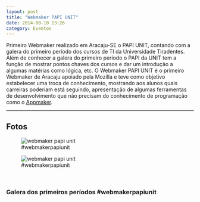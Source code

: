 ```yaml
---
layout: post
title: "Webmaker PAPI UNIT"
date: 2014-08-10 13:26
category: Eventos
---
```


<p class="txt-post">
    Primeiro Webmaker realizado em Aracaju-SE o PAPI UNIT, contando com a galera do primeiro período dos cursos de TI da Universidade Tiradentes.

<br/>
    Além de conhecer a galera do primeiro período o PAPI da UNIT tem a função de mostrar pontos chaves dos cursos e dar um introdução a algumas matérias como lógica, etc. O Webmaker PAPI UNIT é o primeiro Webmaker de Aracaju apoiado pela Mozilla e teve como objetivo estabelecer uma troca de conhecimento, mostrando aos alunos quais carreiras poderiam está seguindo, apresentação de algumas ferramentas de desenvolvimento que não precisam do conhecimento de programação como o <a href="https://apps.webmaker.org/designer">Appmaker</a>.
</p>
<hr>
<h2>Fotos</h2>
<figure>
    <img src="http://rafaeltavares.co/public/img/posts/talk_webmaker_1.jpg" alt="webmaker papi unit">
    <figcaption>#webmakerpapiunit</figcaption>
</figure>
<figure>
    <img src="http://rafaeltavares.co/public/img/posts/talk_webmaker_2.jpg" alt="webmaker papi unit">
    <figcaption>#webmakerpapiunit</figcaption>
</figure>

<br/>
<h3>Galera dos primeiros períodos #webmakerpapiunit</h3>
